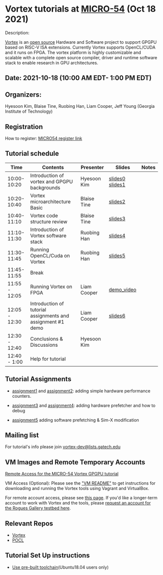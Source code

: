 # Vortex tutorials at [MICRO-54](https://www.microarch.org/micro54/index.php)  (Oct 18 2021) 

Description:

[Vortex](http://vortex.cc.gatech.edu/)  is an [open source](https://github.com/vortexgpgpu/) Hardware and Software project to support GPGPU based on RISC-V ISA extensions. Currently Vortex supports OpenCL/CUDA and it runs on FPGA. The vortex platform is highly customizable and scalable with a complete open source compiler, driver and runtime software stack to enable research in GPU architectures. 


## Date: 2021-10-18 (10:00 AM EDT- 1:00 PM EDT)

## Organizers:

Hyesoon Kim,  Blaise Tine, Ruobing Han, Liam Cooper, Jeff Young (Georgia Institute of Technology) 

## Registration 

How to register: [MICRO54 register link](https://whova.com/portal/registration/miism_202110/) 



## Tutorial schedule

|  Time | Contents  | Presenter   | Slides  | Notes  |
|---|---|---|---|---|
| 10:00-10:20 |   Introduction of vortex and GPGPU backgrounds |Hyesoon Kim  | [slides0](Slides/0.tutorial_introduction.pptx) [slides1](Slides/1.gpu_arch.pptx)  |   |
| 10:20-10:40  |  Vortex microarchitecture Basic   |  Blaise Tine | [slides2](Slides/2.vortex_microarchitecture.pptx)  |   |
| 10:40-11:10  |  Vortex code structure review   |    Blaise Tine  | [slides3](Slides/3.code_structure.pptx)  |   |
| 11:10-11:30  |  Introduction of Vortex software stack | Ruobing Han | [slides4](Slides/4.vortex_software_stack.pptx) |  | 
| 11:30-11:45  |  Running OpenCL/Cuda on Vortex | Ruobing Han |[slides5](Slides/5.vortex_opencl_cuda_support.pptx)   |  | 
| 11:45-11:55 | Break   |  |  | 
|11:55 - 12:05 | Running Vortex on FPGA | Liam Cooper | [demo_video](Slides/vortex_fpga_demo.mp4) | |
|12:05 - 12:30 | Introduction of tutorial assignments and assignment #1 demo | Liam Cooper |[slides6](6.vortex_hands_on.pptx) | | 
|12:30 - 12:40 | Conclusions & Discussions |  Hyesoon Kim |  | 
|12:40 - 1:00 |  Help for tutorial  | | | | 


## Tutorial Assignments 

* [assignment1](assignment1.md) and [assignment2](assignment2.md): adding simple hardware performance counters. 

* [assignment3](assignment3.md) and [assignment4](assignment4.md): adding hardware prefetcher and how to debug 
* [assignment5](assignment5.md) adding software prefetching & Sim-X modification 


## Mailing list 
For tutorial's info please join vortex-dev@lists.gatech.edu 

## VM Images and Remote Temporary Accounts

[Remote Access for the MICRO-54 Vortex GPGPU tutorial](https://github.com/gt-crnch-rg/vortex_tutorials/blob/main/Remote%20Access%20for%20the%20MICRO-54%20Vortex%20GPGPU%20tutorial.md)

VM Access (Optional): Please see the ["VM README"](VM_Imgs/VM_README.md) to get instructions for downloading and running the Vortex tools using Vagrant and VirtualBox. 

For remote account access, please see [this page](Remote%20Access%20for%20the%20MICRO-54%20Vortex%20GPGPU%20tutorial.md). If you'd like a longer-term account to work with Vortex and the tools, please [request an account for the Rogues Gallery testbed here](https://crnch-rg.cc.gatech.edu/request-access/).

## Relevant Repos 

* [Vortex](https://github.com/vortexgpgpu/vortex) 
* [POCL](http://portablecl.org) 

## Tutorial Set Up instructions 
* [Use pre-built toolchain](https://github.com/vortexgpgpu/vortex/blob/master/doc/execute_opencl_on_vortex.md)(Ubuntu18.04 users only)

